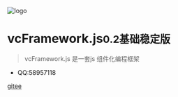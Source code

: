 ![logo](favicon.ico)

# vcFramework.js<small>0.2基础稳定版</small>

> vcFramework.js 是一套js 组件化编程框架

* QQ:58957118

[gitee](https://gitee.com/java110/MicrCommunityWeb)